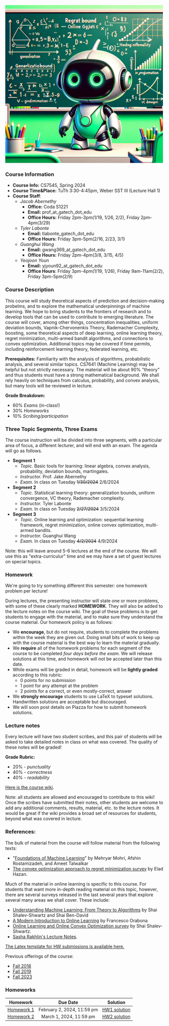 <img src="robot_blackboard_2024.png"
     width="500" />

### Course Information

* **Course Info:**	CS7545, Spring 2024
* **Course Time&Place:**	TuTh 3:30-4:45pm, Weber SST III (Lecture Hall 1)
* **Course Staff**:
    - *Jacob Abernethy*
        - **Office:**  Coda S1221
        - **Email:** prof_at_gatech_dot_edu
        - **Office Hours:** Friday 2pm-3pm(1/19, 1/26, 2/2), Friday 2pm-4pm(3/29)
    - *Tyler Labonte*
        - **Email:** tlabonte_gatech_dot_edu
        - **Office Hours:** Friday 3pm-5pm(2/16, 2/23, 3/1)
    - *Guanghui Wang*
        - **Email:** gwang369_at_gatech_dot_edu
        - **Office Hours:** Friday 2pm-4pm(3/8, 3/15, 4/5)
    - *Yeojoon Youn*
        - **Email:** yjyoun92_at_gatech_dot_edu
        - **Office Hours**: Friday 3pm-4pm(1/19, 1/26), Friday 9am-11am(2/2), Friday 3pm-5pm(2/9)

### Course Description

This course will study theoretical aspects of prediction and decision-making probelms, and to explore the mathematical underpinnings of machine learning. We hope to bring students to the frontiers of research and to develop tools that can be used to contribute to emerging literature. The course will cover, among other things, concentration inequalities, uniform deviation bounds, Vapnik-Chervonenkis Theory, Rademacher Complexity,  boosting, some theoretical aspects of deep learning, online learning theory, regret minimization, multi-armed bandit algorithms, and connections to convex optimization. Additional topics may be covered if time permits, including reinforcement learning theory, federated learning, etc.

**Prerequisites:** Familiarity with the analysis of algorithms, probabilistic analysis, and several similar topics. CS7641 (Machine Learning) may be helpful but not strictly necessary. The material will be about 90% "theory" and thus students must have a strong mathematical background. We shall rely heavily on techniques from calculus, probability, and convex analysis, but many tools will be reviewed in lecture.

**Grade Breakdown:**
* 60% *Exams* (in-class!)
* 30% *Homeworks*
* 10% *Scribing/participation*

### Three Topic Segments, Three Exams

The course instruction will be divided into three segments, with a particular area of focus, a different lecturer, and will end with an exam. The agenda will go as follows.

- **Segment 1** 
    - *Topic.* Basic tools for learning: linear algebra, convex analysis, probability, deviation bounds, martingales.
    - *Instructor.* Prof. Jake Abernethy
    - *Exam.* In class on Tuesday ~~1/30/2024~~ 2/6/2024
- **Segment 2** 
    - *Topic.* Statistical learning theory: generalization bounds, uniform convergence, VC theory, Rademacher complexity.
    - *Instructor.* Tyler Labonte
    - *Exam.* In class on Tuesday ~~2/27/2024~~ 3/5/2024
- **Segment 3** 
    - *Topic.* Online learning and optimization: sequential learning framework, regret minimization, online convex optimization, multi-armed bandits.
    - *Instructor.* Guanghui Wang
    - *Exam.* In class on Tuesday ~~4/2/2024~~ 4/9/2024


Note: this will leave around 5-6 lectures at the end of the course. We will use this as "extra-curriculur" time and we may have a set of guest lectures on special topics.

### Homework 

We're going to try something different this semester: one homework problem per lecture!

During lectures, the presenting instructor will state one or more problems, with some of these clearly marked **HOMEWORK**. They will also be added to the lecture notes on the course wiki. The goal of these problems is to get students to engage with the material, and to make sure they understand the course material. Our homework policy is as follows:
- We **encourage**, but do not require, students to complete the problems within the week they are given out. Doing small bits of work to keep up with the course material is the best way to learn the material gradually.
- We **require** all of the homework problems for each segment of the course to be completed *four days before the exam*. We will release solutions at this time, and homework will not be accepted later than this date.
- While exams will be graded in detail, homework will be **lightly graded** according to this rubric:
    - 0 points for no submission
    - 1 point for any attempt at the problem
    - 2 points for a correct, or even mostly-correct, answer
- We **strongly encourage** students to use LaTeX to typeset solutions. Handwritten solutions are acceptable but discouraged.
- We will soon post details on Piazza for how to submit homework solutions.

### Lecture notes

Every lecture will have two student scribes, and this pair of students will be asked to take detailed notes in class on what was covered. The quality of these notes will be graded! 

**Grade Rubric:**
* 20% - *punctuality*
* 40% - *correctness*
* 40% - *readability*

[Here is the course wiki](https://github.com/mltheory/CS7545/wiki).

Note: all students are allowed and encouraged to contribute to this wiki! Once the scribes have submitted their notes, other students are welcome to add any additional comments, results, material, etc. to the lecture notes. It would be great if the wiki provides a broad set of resources for students, beyond what was covered in lecture.


### References:

The bulk of material from the course will follow material from the following texts:

 * "[Foundations of Machine Learning](https://www.amazon.com/Foundations-Machine-Learning-Adaptive-Computation/dp/026201825X)" by Mehryar Mohri, Afshin Rostamizadeh, and Ameet Talwalkar
 * [The convex optimization approach to regret minimization survey](https://arxiv.org/abs/1909.05207) by Elad Hazan.

Much of the material in online learning is specific to this course. For students that want more in-depth reading material on this topic, however, there are several surveys released in the last several years that explore several many areas we shall cover. These include:

* [Understanding Machine Learning: From Theory to Algorithms](https://www.cs.huji.ac.il/~shais/UnderstandingMachineLearning/understanding-machine-learning-theory-algorithms.pdf) by Shai Shalev-Shwartz and Shai Ben-David
* [A Modern Introduction to Online Learning](https://arxiv.org/abs/1912.13213) by Francesco Orabona
* [Online Learning and Online Convex Optimization survey](http://www.cs.huji.ac.il/~shais/papers/OLsurvey.pdf) by Shai Shalev-Shwartz.
* [Sasha Rakhlin's Lecture Notes](http://www-stat.wharton.upenn.edu/~rakhlin/courses/stat928/stat928_notes.pdf).

[The Latex template for HW submissions is available here.](./hw/CS7545hw_template.tex)

Previous offerings of the course: 
- [Fall 2018](./Fall18)
- [Fall 2019](./Fall19)
- [Fall 2023](./Fall23)

### Homeworks

| Homework | Due Date  | Solution |
| :------------: |:-------------: |:-------------: |
| [Homework 1](./hw/CS7545_HW1.pdf) | February 2, 2024, 11:59 pm | [HW1 solution](./hw/CS7545_HW1_sol.pdf) |
| [Homework 2](./hw/CS7545_HW2.pdf) | March 1, 2024, 11:59 pm | [HW2 solution](./hw/CS7545_HW2_sol.pdf) |

